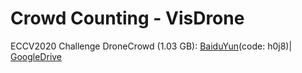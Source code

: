# Crowd Counting - VisDrone
ECCV2020 Challenge DroneCrowd (1.03 GB): [BaiduYun]([url](https://pan.baidu.com/s/1llJZJMi2L5oUQvj31iBlfg?from=init))(code: h0j8)| [GoogleDrive]([url](https://drive.google.com/file/d/1HY3V4QObrVjzXUxL_J86oxn2bi7FMUgd/view))
